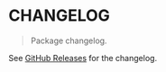 # CHANGELOG

> Package changelog.

See [GitHub Releases](https://github.com/stdlib-js/blas-ext-base-ssumkbn2/releases) for the changelog.